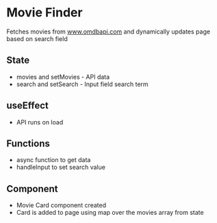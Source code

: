 # Movie Finder

Fetches movies from www.omdbapi.com and dynamically updates page based on search field

## State

- movies and setMovies - API data
- search and setSearch - Input field search term

## useEffect

- API runs on load

## Functions

- async function to get data
- handleInput to set search value

## Component

- Movie Card component created
- Card is added to page using map over the movies array from state
